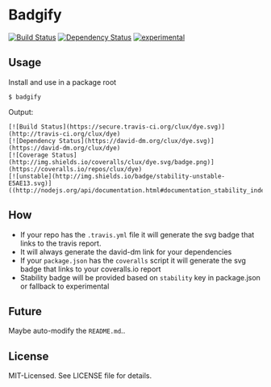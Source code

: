 # Badgify
[![Build Status](https://secure.travis-ci.org/clux/badgify.svg)](http://travis-ci.org/clux/badgify)
[![Dependency Status](https://david-dm.org/clux/badgify.svg)](https://david-dm.org/clux/badgify)
[![experimental](http://img.shields.io/badge/stability-experimental-DD5F0A.svg)]((http://nodejs.org/api/documentation.html#documentation_stability_index))

## Usage
Install and use in a package root

```
$ badgify
```

Output:

```
[![Build Status](https://secure.travis-ci.org/clux/dye.svg)](http://travis-ci.org/clux/dye)
[![Dependency Status](https://david-dm.org/clux/dye.svg)](https://david-dm.org/clux/dye)
[![Coverage Status](http://img.shields.io/coveralls/clux/dye.svg/badge.png)](https://coveralls.io/repos/clux/dye)
[![unstable](http://img.shields.io/badge/stability-unstable-E5AE13.svg)]((http://nodejs.org/api/documentation.html#documentation_stability_index))
```

## How
- If your repo has the `.travis.yml` file it will generate the svg badge that links to the travis report.
- It will always generate the david-dm link for your dependencies
- If your `package.json` has the `coveralls` script it will generate the svg badge that links to your coveralls.io report
- Stability badge will be provided based on `stability` key in package.json or fallback to experimental


## Future
Maybe auto-modify the `README.md`..

## License
MIT-Licensed. See LICENSE file for details.
